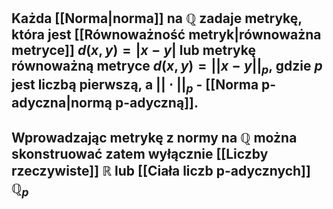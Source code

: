## Każda [[Norma|norma]] na $\mathbb{Q}$ zadaje metrykę, która jest [[Równoważność metryk|równoważna metryce]] $d(x,y)=|x-y|$ lub metrykę równoważną metryce $d(x,y)=||x-y||_p$, gdzie $p$ jest liczbą pierwszą, a $||\cdot||_p$ - [[Norma p-adyczna|normą p-adyczną]].

## Wprowadzając metrykę z normy na $\mathbb{Q}$ można skonstruować zatem wyłącznie [[Liczby rzeczywiste]] $\mathbb{R}$ lub [[Ciała liczb p-adycznych]] $\mathbb{Q}_p$